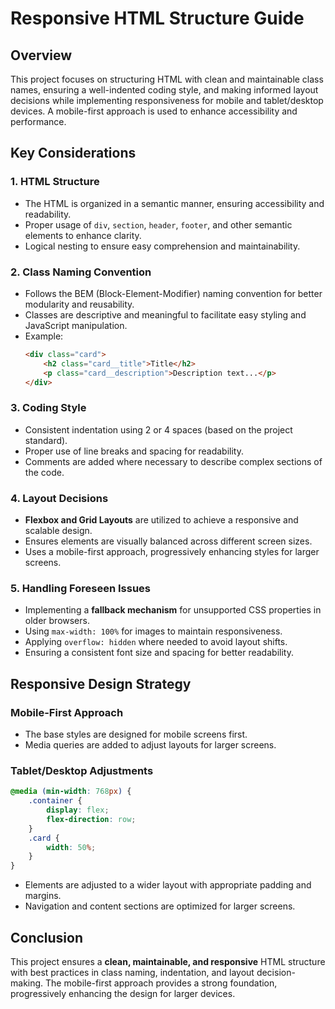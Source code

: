 # Responsive HTML Structure Guide

## Overview
This project focuses on structuring HTML with clean and maintainable class names, ensuring a well-indented coding style, and making informed layout decisions while implementing responsiveness for mobile and tablet/desktop devices. A mobile-first approach is used to enhance accessibility and performance.

## Key Considerations

### 1. **HTML Structure**
- The HTML is organized in a semantic manner, ensuring accessibility and readability.
- Proper usage of `div`, `section`, `header`, `footer`, and other semantic elements to enhance clarity.
- Logical nesting to ensure easy comprehension and maintainability.

### 2. **Class Naming Convention**
- Follows the BEM (Block-Element-Modifier) naming convention for better modularity and reusability.
- Classes are descriptive and meaningful to facilitate easy styling and JavaScript manipulation.
- Example:
  ```html
  <div class="card">
      <h2 class="card__title">Title</h2>
      <p class="card__description">Description text...</p>
  </div>
  ```

### 3. **Coding Style**
- Consistent indentation using 2 or 4 spaces (based on the project standard).
- Proper use of line breaks and spacing for readability.
- Comments are added where necessary to describe complex sections of the code.

### 4. **Layout Decisions**
- **Flexbox and Grid Layouts** are utilized to achieve a responsive and scalable design.
- Ensures elements are visually balanced across different screen sizes.
- Uses a mobile-first approach, progressively enhancing styles for larger screens.

### 5. **Handling Foreseen Issues**
- Implementing a **fallback mechanism** for unsupported CSS properties in older browsers.
- Using `max-width: 100%` for images to maintain responsiveness.
- Applying `overflow: hidden` where needed to avoid layout shifts.
- Ensuring a consistent font size and spacing for better readability.

## Responsive Design Strategy

### **Mobile-First Approach**
- The base styles are designed for mobile screens first.
- Media queries are added to adjust layouts for larger screens.

### **Tablet/Desktop Adjustments**
```css
@media (min-width: 768px) {
    .container {
        display: flex;
        flex-direction: row;
    }
    .card {
        width: 50%;
    }
}
```
- Elements are adjusted to a wider layout with appropriate padding and margins.
- Navigation and content sections are optimized for larger screens.

## Conclusion
This project ensures a **clean, maintainable, and responsive** HTML structure with best practices in class naming, indentation, and layout decision-making. The mobile-first approach provides a strong foundation, progressively enhancing the design for larger devices.

